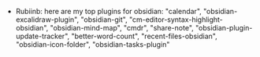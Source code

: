 - Rubiinb: here are my top plugins for obsidian: "calendar", "obsidian-excalidraw-plugin", "obsidian-git", "cm-editor-syntax-highlight-obsidian", "obsidian-mind-map", "cmdr", "share-note", "obsidian-plugin-update-tracker", "better-word-count", "recent-files-obsidian", "obsidian-icon-folder", "obsidian-tasks-plugin"